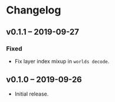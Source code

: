 # Changelog

## v0.1.1 – 2019-09-27

### Fixed

- Fix layer index mixup in `worlds decode`.

## v0.1.0 – 2019-09-26

- Initial release.
